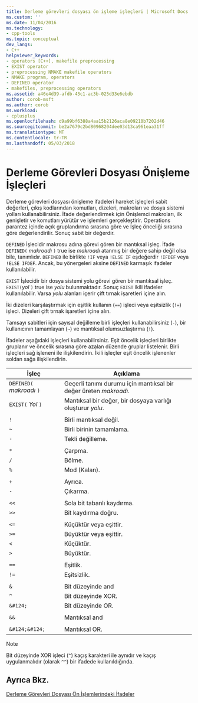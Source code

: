 ```yaml
---
title: Derleme görevleri dosyası ön işleme işleçleri | Microsoft Docs
ms.custom: ''
ms.date: 11/04/2016
ms.technology:
- cpp-tools
ms.topic: conceptual
dev_langs:
- C++
helpviewer_keywords:
- operators [C++], makefile preprocessing
- EXIST operator
- preprocessing NMAKE makefile operators
- NMAKE program, operators
- DEFINED operator
- makefiles, preprocessing operators
ms.assetid: a46e4d39-afdb-43c1-ac3b-025d33e6ebdb
author: corob-msft
ms.author: corob
ms.workload:
- cplusplus
ms.openlocfilehash: d9a99bf6388a4aa15b2126aca8e09210b7202d46
ms.sourcegitcommit: be2a7679c2bd80968204dee03d13ca961eaa31ff
ms.translationtype: MT
ms.contentlocale: tr-TR
ms.lasthandoff: 05/03/2018
---
```

# <a name="makefile-preprocessing-operators"></a>Derleme Görevleri Dosyası Önişleme İşleçleri
Derleme görevleri dosyası önişleme ifadeleri hareket işleçleri sabit değerleri, çıkış kodlarından komutları, dizeleri, makroları ve dosya sistemi yolları kullanabilirsiniz. İfade değerlendirmek için Önişlemci makroları, ilk genişletir ve komutları yürütür ve işlemleri gerçekleştirir. Operations parantez içinde açık gruplandırma sırasına göre ve İşleç önceliği sırasına göre değerlendirilir. Sonuç sabit bir değerdir.  
  
 `DEFINED` İşlecidir makrosu adına görevi gören bir mantıksal işleç. İfade `DEFINED(` *makroadı* `)` true ise *makroadı* atanmış bir değere sahip değil olsa bile, tanımlıdır. `DEFINED` ile birlikte `!IF` veya `!ELSE IF` eşdeğerdir `!IFDEF` veya `!ELSE IFDEF`. Ancak, bu yönergeleri aksine `DEFINED` karmaşık ifadeler kullanılabilir.  
  
 `EXIST` İşlecidir bir dosya sistemi yolu görevi gören bir mantıksal işleç. `EXIST(`*yol* `)` true ise *yolu* bulunmaktadır. Sonuç `EXIST` ikili ifadeler kullanılabilir. Varsa *yolu* alanları içerir çift tırnak işaretleri içine alın.  
  
 İki dizeleri karşılaştırmak için eşitlik kullanın (`==`) işleci veya eşitsizlik (`!=`) işleci. Dizeleri çift tırnak işaretleri içine alın.  
  
 Tamsayı sabitleri için sayısal değilleme birli işleçleri kullanabilirsiniz (`-`), bir kullanıcının tamamlayan (`~`) ve mantıksal olumsuzlaştırma (`!`).  
  
 İfadeler aşağıdaki işleçleri kullanabilirsiniz. Eşit öncelik işleçleri birlikte gruplanır ve öncelik sırasına göre azalan düzende gruplar listelenir. Birli işleçleri sağ işleneni ile ilişkilendirin. İkili işleçler eşit öncelik işlenenler soldan sağa ilişkilendirin.  
  
|İşleç|Açıklama|  
|--------------|-----------------|  
|`DEFINED(` *makroadı* `)`|Geçerli tanımı durumu için mantıksal bir değer üreten *makroadı*.|  
|`EXIST(` *Yol* `)`|Mantıksal bir değer, bir dosyaya varlığı oluşturur *yolu*.|  
|||  
|`!`|Birli mantıksal değil.|  
|`~`|Birli birinin tamamlama.|  
|`-`|Tekli değilleme.|  
|||  
|`*`|Çarpma.|  
|`/`|Bölme.|  
|`%`|Mod (Kalan).|  
|||  
|`+`|Ayrıca.|  
|`-`|Çıkarma.|  
|||  
|`<<`|Sola bit tabanlı kaydırma.|  
|`>>`|Bit kaydırma doğru.|  
|||  
|`<=`|Küçüktür veya eşittir.|  
|`>=`|Büyüktür veya eşittir.|  
|`<`|Küçüktür.|  
|`>`|Büyüktür.|  
|||  
|`==`|Eşitlik.|  
|`!=`|Eşitsizlik.|  
|||  
|`&`|Bit düzeyinde and|  
|`^`|Bit düzeyinde XOR.|  
|`&#124;`|Bit düzeyinde OR.|  
|||  
|`&&`|Mantıksal and|  
|||  
|`&#124;&#124;`|Mantıksal OR.|  
  
> [!NOTE]
>  Bit düzeyinde XOR işleci (`^`) kaçış karakteri ile aynıdır ve kaçış uygulanmalıdır (olarak `^^`) bir ifadede kullanıldığında.  
  
## <a name="see-also"></a>Ayrıca Bkz.  
 [Derleme Görevleri Dosyası Ön İşlemlerindeki İfadeler](../build/expressions-in-makefile-preprocessing.md)